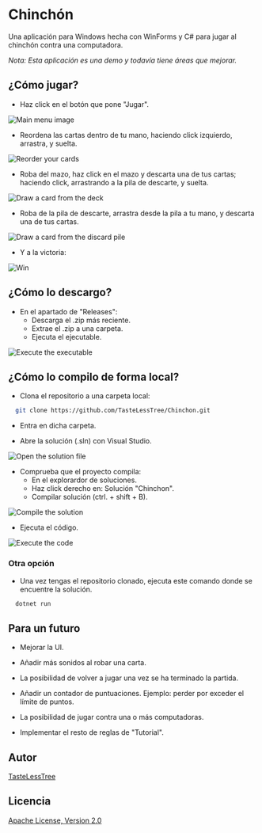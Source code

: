 # Chinchón

Una aplicación para Windows hecha con WinForms y C# para jugar al chinchón contra una computadora.

*Nota: Esta aplicación es una demo y todavía tiene áreas que mejorar.*

## ¿Cómo jugar?

- Haz click en el botón que pone "Jugar".

![Main menu image](assets/resources/main_menu.png)

- Reordena las cartas dentro de tu mano, haciendo click izquierdo, arrastra, y suelta.

![Reorder your cards](assets/resources/reorder.gif)

- Roba del mazo, haz click en el mazo y descarta una de tus cartas; haciendo click, arrastrando a la pila de descarte, y suelta.

![Draw a card from the deck](assets/resources/draw_from_deck.gif)

- Roba de la pila de descarte, arrastra desde la pila a tu mano, y descarta una de tus cartas.

![Draw a card from the discard pile](assets/resources/draw_from_pile.gif)

- Y a la victoria:

![Win](assets/resources/win.png)

## ¿Cómo lo descargo?

- En el apartado de "Releases":
	- Descarga el .zip más reciente.
	- Extrae el .zip a una carpeta.
	- Ejecuta el ejecutable.

![Execute the executable](assets/resources/executable.png)

## ¿Cómo lo compilo de forma local?

- Clona el repositorio a una carpeta local:
```bash
  git clone https://github.com/TasteLessTree/Chinchon.git
```

- Entra en dicha carpeta.

- Abre la solución (.sln) con Visual Studio.
 
![Open the solution file](assets/resources/open.gif)

- Comprueba que el proyecto compila:
	- En el explorardor de soluciones.
	- Haz click derecho en: Solución "Chinchon".
	- Compilar solución (ctrl. + shift + B).

![Compile the solution](assets/resources/compile.gif)

- Ejecuta el código.

![Execute the code](assets/resources/execute.gif)

### Otra opción

- Una vez tengas el repositorio clonado, ejecuta este comando donde se encuentre la solución.

```powershell
  dotnet run
```

## Para un futuro

- Mejorar la UI.

- Añadir más sonidos al robar una carta.

- La posibilidad de volver a jugar una vez se ha terminado la partida.

- Añadir un contador de puntuaciones. Ejemplo: perder por exceder el límite de puntos.

- La posibilidad de jugar contra una o más computadoras.

- Implementar el resto de reglas de "Tutorial".

## Autor

[TasteLessTree](https://github.com/TasteLessTree)

## Licencia

[Apache License, Version 2.0](https://www.apache.org/licenses/LICENSE-2.0)
